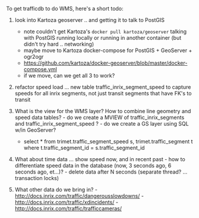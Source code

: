 To get trafficdb to do WMS, here's a short todo:
  1. look into Kartoza geoserver .. and getting it to talk to PostGIS
     - note couldn't get Kartoza's `docker pull kartoza/geoserver` talking with PostGIS running locally or running in another container (but didn't try hard .. networking)
     - maybe move to Kartoza docker-compose for PostGIS + GeoServer + ogr2ogr
     - https://github.com/kartoza/docker-geoserver/blob/master/docker-compose.yml
     - if we move, can we get all 3 to work?
 
   1. refactor speed load ... new table traffic_inrix_segment_speed to capture speeds for all inrix segments, not just transit segments that have FK's to transit
   
   1. What is the view for the WMS layer?  How to combine line geometry and speed data tables?
     - do we create a MVIEW of traffic_inrix_segments and traffic_inrix_segment_speed ?
     - do we create a GS layer using SQL w/in GeoServer?
       - select * from trimet.traffic_segment_speed s, trimet.traffic_segment t where t.traffic_segment_id = s.traffic_segment_id 
     
   1. What about time data ... show speed now, and in recent past
     - how to differentiate speed data in the database (now, 3 seconds ago, 6 seconds ago, et...)?
     - delete data after N seconds (separate thread? ... transaction locks)
   
   1. What other data do we bring in?
     - http://docs.inrix.com/traffic/dangerousslowdowns/
     - http://docs.inrix.com/traffic/xdincidents/
     - http://docs.inrix.com/traffic/trafficcameras/
  
